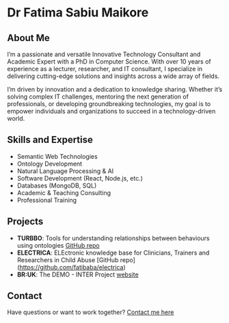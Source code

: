# Dr Fatima Sabiu Maikore

## About Me
I’m a passionate and versatile Innovative Technology Consultant and Academic Expert with a PhD in Computer Science. With over 10 years of experience as a lecturer, researcher, and IT consultant, I specialize in delivering cutting-edge solutions and insights across a wide array of fields.

I’m driven by innovation and a dedication to knowledge sharing. Whether it’s solving complex IT challenges, mentoring the next generation of professionals, or developing groundbreaking technologies, my goal is to empower individuals and organizations to succeed in a technology-driven world.
                
                
## Skills and Expertise
- Semantic Web Technologies
- Ontology Development
- Natural Language Processing & AI
- Software Development (React, Node.js, etc.)
- Databases (MongoDB, SQL)
- Academic & Teaching Consulting
- Professional Training

## Projects
- **TURBBO**: Tools for understanding relationships between behaviours using ontologies [GitHub repo](https://github.com/fatibaba/turbbo)
- **ELECTRICA**: ELEctronic knowledge base for Clinicians, Trainers and Researchers in Child Abuse [GitHub repo] (https://github.com/fatibaba/electrica)
- **BR:UK**: The DEMO - INTER Project [website](https://osf.io/5e7j9/)


## Contact
Have questions or want to work together? [Contact me here](https://fatibaba.github.io/#contact)
